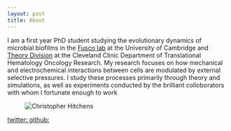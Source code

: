 ```yaml
---
layout: post
title: About
---
```

I am a first year PhD student studying the evolutionary dynamics of microbial biofilms in the [Fusco lab](https://dianafusco.wixsite.com/fuscolab) at the University of Cambridge and [Theory Division](https://www.lerner.ccf.org/thor/scott/lab/) at the Cleveland Clinic Department of Translational Hematology Oncology Research. My research focuses on how mechanical and electrochemical interactions between cells are modulated by external selective pressures. I study these processes primarily through theory and simulations, as well as experiments conducted by the brilliant colloborators with whom I fortunate enough to work

<figure>
  <img alt="Christopher Hitchens" src="https://i.imgur.com/QMimDqa.jpg" />

</figure>

[twitter: ](https://twitter.com/nkrishnan_)
[github: ](https://github.com/nkrishnan94)
